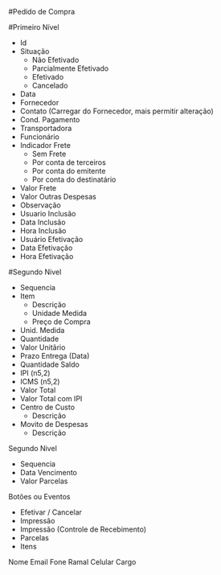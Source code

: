 #Pedido de Compra

#Primeiro Nível
- Id
- Situação
  - Não Efetivado
  - Parcialmente Efetivado
  - Efetivado
  - Cancelado
- Data
- Fornecedor
- Contato (Carregar do Fornecedor, mais permitir alteração)
- Cond. Pagamento
- Transportadora
- Funcionário
- Indicador Frete
  - Sem Frete
  - Por conta de terceiros
  - Por conta do emitente
  - Por conta do destinatário
- Valor Frete
- Valor Outras Despesas
- Observação
- Usuario Inclusão
- Data Inclusão
- Hora Inclusão
- Usuário Efetivação
- Data Efetivação
- Hora Efetivação

#Segundo Nivel
- Sequencia
- Item
  - Descrição
  - Unidade Medida
  - Preço de Compra
- Unid. Medida
- Quantidade
- Valor Unitãrio
- Prazo Entrega (Data)
- Quantidade Saldo
- IPI (n5,2)
- ICMS (n5,2)
- Valor Total 
- Valor Total com IPI
- Centro de Custo
  - Descrição
- Movito de Despesas
  - Descrição
 
Segundo Nivel
- Sequencia
- Data Vencimento
- Valor Parcelas
 
 
Botões ou Eventos
- Efetivar / Cancelar
- Impressão
- Impressão (Controle de Recebimento)
- Parcelas
- Itens

Nome Email Fone Ramal Celular Cargo
